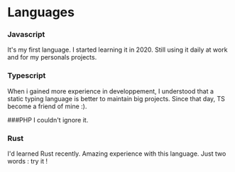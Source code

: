 # Languages
### Javascript
It's my first language. I started learning it in 2020. Still using it daily at work and for my personals projects.

### Typescript
When i gained more experience in developpement, I understood that a static typing language is better to maintain big projects. Since that day, TS become a friend of mine :).

###PHP
I couldn't ignore it.

### Rust
I'd learned Rust recently. Amazing experience with this language. Just two words : try it !
